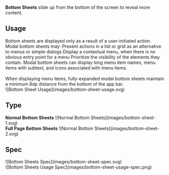 **Bottom Sheets** slide up from the bottom of the screen to reveal more content.

## Usage
<div data-insert-component="ImageGrid">
  <div class="mb-16">
    Bottom sheets are displayed only as a result of a user-initiated action.
    Modal bottom sheets may:
    Present actions in a list or grid as an alternative to menus or simple dialogs
    Display a contextual menu, when there is no obvious entry point for a menu
    Prioritize the visibility of the elements they contain. Modal bottom sheets can display long menu item names, menu items with subtext, and icons associated with menu items.
    <br /><br />
    When displaying menu items, fully-expanded modal bottom sheets maintain a minimum 8dp distance from the bottom of the app bar.
  </div>
  <div class="img-block">
    ![Bottom Sheet Usage](images/bottom-sheet-usage.svg)
  </div>
</div>

## Type

<div data-insert-component="ImageGrid">
  <div class="img-block">
    <b class="display-block mb-16">Normal Bottom Sheets</b>
    ![Normal Bottom Sheets](images/bottom-sheet-1.svg)
  </div>
  <div class="img-block">
    <b class="display-block mb-16">Full Page Bottom Sheets</b>
    ![Normal Bottom Sheets](images/bottom-sheet-2.svg)
  </div>
  <div></div>
</div>

## Spec

<div data-insert-component="ImageGrid">
  <div class="img-block">
    ![Bottom Sheets Spec](images/bottom-sheet-spec.svg)
    <div class="img-width-initial mt-16">
      ![Bottom Sheets Usage Spec](images/bottom-sheet-usage-spec.png)
    </div>
  </div>
  <div>
  </div>
</div>
